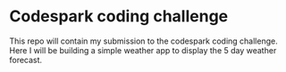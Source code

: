 # Codespark coding challenge
This repo will contain my submission to the codespark coding challenge. Here I will be building a simple weather app to display the 5 day weather forecast.